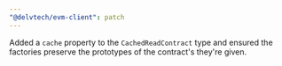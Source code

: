 ```yaml
---
"@delvtech/evm-client": patch
---
```


Added a `cache` property to the `CachedReadContract` type and ensured the factories preserve the prototypes of the contract's they're given.

